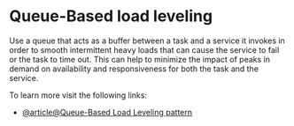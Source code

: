 # Queue-Based load leveling

Use a queue that acts as a buffer between a task and a service it invokes in order to smooth intermittent heavy loads that can cause the service to fail or the task to time out. This can help to minimize the impact of peaks in demand on availability and responsiveness for both the task and the service.

To learn more visit the following links:

- [@article@Queue-Based Load Leveling pattern](https://learn.microsoft.com/en-us/azure/architecture/patterns/queue-based-load-leveling)
